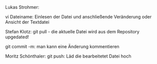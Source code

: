 Lukas Strohmer:

vi Dateiname: Einlesen der Datei und anschließende Veränderung oder Ansicht der Textdatei 

Stefan Klotz:
git pull - die aktuelle Datei wird aus dem Repository upgedated!

git commit -m: man kann eine Änderung kommentieren

Moritz Schönthaler:
git push: Läd die bearbeitetet Datei hoch
